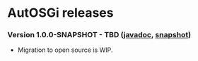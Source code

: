 # AutOSGi releases

### Version 1.0.0-SNAPSHOT - TBD ([javadoc](http://diffplug.github.io/autosgi/javadoc/snapshot/), [snapshot](https://oss.sonatype.org/content/repositories/snapshots/com/diffplug/durian/autosgi/))

* Migration to open source is WIP.
